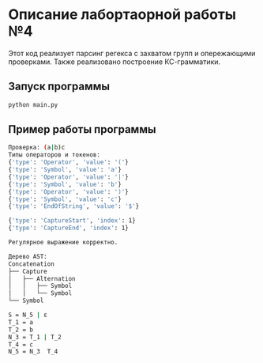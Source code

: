 # Описание лабортаорной работы №4

Этот код реализует парсинг регекса с захватом групп и опережающими проверками. Также реализовано построение КС-грамматики.


## Запуск программы

```bash
python main.py
```

## Пример работы программы 

```bash
Проверка: (a|b)c
Типы операторов и токенов:
{'type': 'Operator', 'value': '('}
{'type': 'Symbol', 'value': 'a'}
{'type': 'Operator', 'value': '|'}
{'type': 'Symbol', 'value': 'b'}
{'type': 'Operator', 'value': ')'}
{'type': 'Symbol', 'value': 'c'}
{'type': 'EndOfString', 'value': '$'}

{'type': 'CaptureStart', 'index': 1}
{'type': 'CaptureEnd', 'index': 1}

Регулярное выражение корректно.

Дерево AST:
Concatenation
├── Capture
│   ├── Alternation
│   │   ├── Symbol
│   │   └── Symbol
└── Symbol

S = N_5 | ε
T_1 = a
T_2 = b
N_3 = T_1 | T_2
T_4 = c
N_5 = N_3  T_4
```
